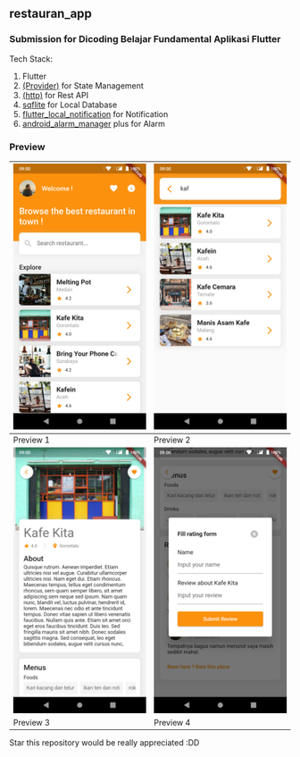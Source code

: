 ## restauran_app 
### Submission for Dicoding Belajar Fundamental Aplikasi Flutter

Tech Stack:
1. Flutter
2. [(Provider)](https://pub.dev/packages/provider) for State Management
3. [(http)](https://pub.dev/packages/http) for Rest API 
4. [sqflite](https://pub.dev/packages/sqflite) for Local Database
5. [flutter_local_notification](https://pub.dev/packages/flutter_local_notifications) for Notification 
6. [android_alarm_manager](https://pub.dev/packages/android_alarm_manager_plus) plus for Alarm

### Preview
|![Preview 1](app_image_preview/Screenshot_20220329-131613.png)|![Preview 1](app_image_preview/Screenshot_20220329-131643.png)|
|--------------------------------------------------------------|--------------------------------------------------------------|
|                     Preview 1                                |                          Preview 2                           |
|![Preview 1](app_image_preview/Screenshot_20220329-131654.png)|![Preview 1](app_image_preview/Screenshot_20220329-131709.png)|
|                     Preview 3                                |                          Preview 4                           |

Star this repository would be really appreciated :DD

